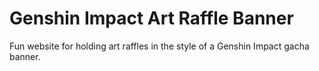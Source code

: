 # Genshin Impact Art Raffle Banner
Fun website for holding art raffles in the style of a Genshin Impact gacha banner.
